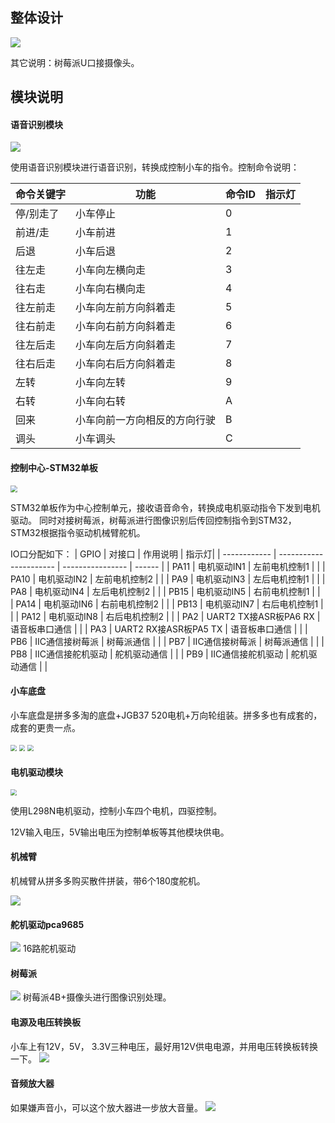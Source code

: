 ## 整体设计

![](integrate_archetecture.png)

其它说明：树莓派U口接摄像头。

## 模块说明

#### 语音识别模块

<img src="modules/asr-pro.jpg" />

使用语音识别模块进行语音识别，转换成控制小车的指令。控制命令说明：

| 命令关键字     | 功能                         | 命令ID |    指示灯|
| ------------ | --------------------------- | ------ | ------  |
| 停/别走了     | 小车停止                      |  0     |         |
| 前进/走       | 小车前进                      | 1     |         |
| 后退         | 小车后退                      |  2     |         |
| 往左走       | 小车向左横向走                  | 3     |         |
| 往右走       | 小车向右横向走                  | 4     |         |
| 往左前走     | 小车向左前方向斜着走             | 5     |         |
| 往右前走     | 小车向右前方向斜着走             | 6     |         |
| 往左后走     | 小车向左后方向斜着走             | 7     |         |
| 往右后走     | 小车向右后方向斜着走             | 8     |         |
| 左转        | 小车向左转                     | 9     |         |
| 右转        | 小车向右转                     | A     |         |
| 回来        | 小车向前一方向相反的方向行驶      | B     |         |
| 调头        | 小车调头                       | C     |         |

#### 控制中心-STM32单板

<img src="modules/stm32f103c8t6.jpg" style="zoom:70%;" />

STM32单板作为中心控制单元，接收语音命令，转换成电机驱动指令下发到电机驱动。
同时对接树莓派，树莓派进行图像识别后传回控制指令到STM32， STM32根据指令驱动机械臂舵机。

IO口分配如下：
| GPIO         | 对接口                  | 作用说明          |   指示灯|
| ------------ | ---------------------- | ---------------- | ------  |
| PA11         | 电机驱动IN1             |  左前电机控制1     |         |
| PA10         | 电机驱动IN2             |  左前电机控制2     |         |
| PA9          | 电机驱动IN3             |  左后电机控制1     |         |
| PA8          | 电机驱动IN4             |  左后电机控制2     |         |
| PB15         | 电机驱动IN5             |  右前电机控制1     |         |
| PA14         | 电机驱动IN6             |  右前电机控制2     |         |
| PB13         | 电机驱动IN7             |  右后电机控制1     |         |
| PA12         | 电机驱动IN8             |  右后电机控制2     |         |
| PA2          | UART2 TX接ASR板PA6 RX  |  语音板串口通信     |         |
| PA3          | UART2 RX接ASR板PA5 TX  |  语音板串口通信     |         |
| PB6          | IIC通信接树莓派         |  树莓派通信        |         |
| PB7          | IIC通信接树莓派         |  树莓派通信        |         |
| PB8          | IIC通信接舵机驱动       |  舵机驱动通信      |         |
| PB9          | IIC通信接舵机驱动       |  舵机驱动通信      |         |



#### 小车底盘
小车底盘是拼多多淘的底盘+JGB37 520电机+万向轮组装。拼多多也有成套的，成套的更贵一点。

<img src="modules/board.jpg" style="zoom:60%;" />
<img src="modules/motor.jpg" style="zoom:60%;" />
<img src="modules/wheel.jpg" style="zoom:60%;" />

#### 电机驱动模块
<img src="modules/l298n.jpg" style="zoom:60%;" />

使用L298N电机驱动，控制小车四个电机，四驱控制。

12V输入电压，5V输出电压为控制单板等其他模块供电。

#### 机械臂

机械臂从拼多多购买散件拼装，带6个180度舵机。

<img src="modules/robotic-arm.jpg" />

#### 舵机驱动pca9685
<img src="modules/servo-driver.jpg" />
16路舵机驱动

#### 树莓派
<img src="modules/raspberry.jpg" />
树莓派4B+摄像头进行图像识别处理。

#### 电源及电压转换板
小车上有12V，5V， 3.3V三种电压，最好用12V供电电源，并用电压转换板转换一下。
<img src="modules/power_module.jpg" />

#### 音频放大器
如果嫌声音小，可以这个放大器进一步放大音量。
<img src="modules/upper.jpg" />
